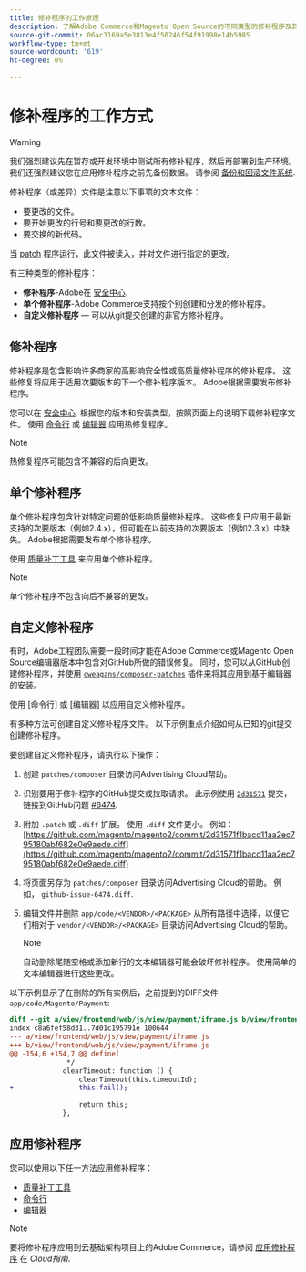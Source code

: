 ```yaml
---
title: 修补程序的工作原理
description: 了解Adobe Commerce和Magento Open Source的不同类型的修补程序及其工作方式。
source-git-commit: 06ac3169a5e3813e4f50246f54f91998e14b5985
workflow-type: tm+mt
source-wordcount: '619'
ht-degree: 0%

---
```



# 修补程序的工作方式

>[!WARNING]
>
>我们强烈建议先在暂存或开发环境中测试所有修补程序，然后再部署到生产环境。 我们还强烈建议您在应用修补程序之前先备份数据。 请参阅 [备份和回滚文件系统](https://devdocs.magento.com/guides/v2.4/install-gde/install/cli/install-cli-backup.html).

修补程序（或差异）文件是注意以下事项的文本文件：

- 要更改的文件。
- 要开始更改的行号和要更改的行数。
- 要交换的新代码。

当 [patch](https://en.wikipedia.org/wiki/Patch_(Unix)) 程序运行，此文件被读入，并对文件进行指定的更改。

有三种类型的修补程序：

- **修补程序**-Adobe在 [安全中心](https://magento.com/security/patches).
- **单个修补程序**-Adobe Commerce支持按个别创建和分发的修补程序。
- **自定义修补程序** — 可以从git提交创建的非官方修补程序。

## 修补程序

修补程序是包含影响许多商家的高影响安全性或高质量修补程序的修补程序。 这些修复将应用于适用次要版本的下一个修补程序版本。 Adobe根据需要发布修补程序。

您可以在 [安全中心](https://magento.com/security/patches). 根据您的版本和安装类型，按照页面上的说明下载修补程序文件。 使用 [命令行](../patches/apply.md#) 或 [编辑器](../patches/apply.md) 应用热修复程序。

>[!NOTE]
>
>热修复程序可能包含不兼容的后向更改。

## 单个修补程序

单个修补程序包含针对特定问题的低影响质量修补程序。 这些修复已应用于最新支持的次要版本（例如2.4.x），但可能在以前支持的次要版本（例如2.3.x）中缺失。 Adobe根据需要发布单个修补程序。

使用 [质量补丁工具](https://devdocs.magento.com/quality-patches/tool.html) 来应用单个修补程序。

>[!NOTE]
>
>单个修补程序不包含向后不兼容的更改。

## 自定义修补程序

有时，Adobe工程团队需要一段时间才能在Adobe Commerce或Magento Open Source编辑器版本中包含对GitHub所做的错误修复。 同时，您可以从GitHub创建修补程序，并使用 [`cweagans/composer-patches`](https://github.com/cweagans/composer-patches/) 插件来将其应用到基于编辑器的安装。

使用 [命令行] 或 [编辑器] 以应用自定义修补程序。

有多种方法可创建自定义修补程序文件。 以下示例重点介绍如何从已知的git提交创建修补程序。

要创建自定义修补程序，请执行以下操作：

1. 创建 `patches/composer` 目录访问Advertising Cloud帮助。
1. 识别要用于修补程序的GitHub提交或拉取请求。 此示例使用 [`2d31571`](https://github.com/magento/magento2/commit/2d31571f1bacd11aa2ec795180abf682e0e9aede) 提交，链接到GitHub问题 [#6474](https://github.com/magento/magento2/issues/6474).
1. 附加 `.patch` 或 `.diff` 扩展。 使用 `.diff` 文件更小。 例如： [https://github.com/magento/magento2/commit/2d31571f1bacd11aa2ec795180abf682e0e9aede.diff](https://github.com/magento/magento2/commit/2d31571f1bacd11aa2ec795180abf682e0e9aede.diff)
1. 将页面另存为 `patches/composer` 目录访问Advertising Cloud的帮助。 例如， `github-issue-6474.diff`.
1. 编辑文件并删除 `app/code/<VENDOR>/<PACKAGE>` 从所有路径中选择，以便它们相对于 `vendor/<VENDOR>/<PACKAGE>` 目录访问Advertising Cloud的帮助。

   >[!NOTE]
   >
   >自动删除尾随空格或添加新行的文本编辑器可能会破坏修补程序。 使用简单的文本编辑器进行这些更改。

以下示例显示了在删除的所有实例后，之前提到的DIFF文件 `app/code/Magento/Payment`:

```diff
diff --git a/view/frontend/web/js/view/payment/iframe.js b/view/frontend/web/js/view/payment/iframe.js
index c8a6fef58d31..7d01c195791e 100644
--- a/view/frontend/web/js/view/payment/iframe.js
+++ b/view/frontend/web/js/view/payment/iframe.js
@@ -154,6 +154,7 @@ define(
              */
             clearTimeout: function () {
                 clearTimeout(this.timeoutId);
+                this.fail();
 
                 return this;
             },
```

## 应用修补程序

您可以使用以下任一方法应用修补程序：

- [质量补丁工具](https://devdocs.magento.com/quality-patches/tool.html)
- [命令行](/help/upgrade/patches/apply.md#command-line)
- [编辑器](/help/upgrade/patches/apply.md#composer)

>[!NOTE]
>
>要将修补程序应用到云基础架构项目上的Adobe Commerce，请参阅 [应用修补程序](https://devdocs.magento.com/cloud/project/project-patch.html) 在 _Cloud指南_.
